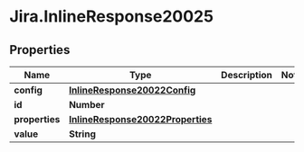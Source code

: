 # Jira.InlineResponse20025

## Properties

Name | Type | Description | Notes
------------ | ------------- | ------------- | -------------
**config** | [**InlineResponse20022Config**](InlineResponse20022Config.md) |  | 
**id** | **Number** |  | 
**properties** | [**InlineResponse20022Properties**](InlineResponse20022Properties.md) |  | 
**value** | **String** |  | 



